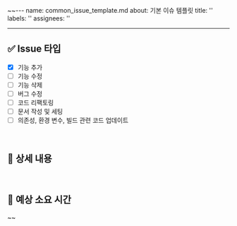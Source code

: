 ~~---
name: common_issue_template.md
about: 기본 이슈 템플릿
title: ''
labels: ''
assignees: ''

---

## ✅ Issue 타입
<!--
하나 이상의 Issue 타입을 선택해주세요
-->
- [x] 기능 추가
- [ ] 기능 수정
- [ ] 기능 삭제
- [ ] 버그 수정
- [ ] 코드 리팩토링
- [ ] 문서 작성 및 세팅
- [ ] 의존성, 환경 변수, 빌드 관련 코드 업데이트

<br>

## 📂 상세 내용
<!--
	ex) Github 소셜 로그인 기능을 추가했습니다.
-->

<br>

## 📅 예상 소요 시간
<!-- 
  ex) 2025년 8월 1일 ~ 2025년 8월 1일
-->~~
